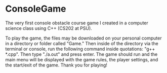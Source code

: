 # ConsoleGame
The very first console obstacle course game I created in a computer science class using C++ (CS202 at PSU).

To play the game, the files may be downloaded on your personal computer in a directory or folder called "Game." Then inside of the directory via the terminal or console, run the following command inside quotations: "g++ *.cpp". Then type "./a.out" and press enter. The game should run and the main menu will be displayed with the game rules, the player settings, and the start/exit of the game. Thank you for playing!
